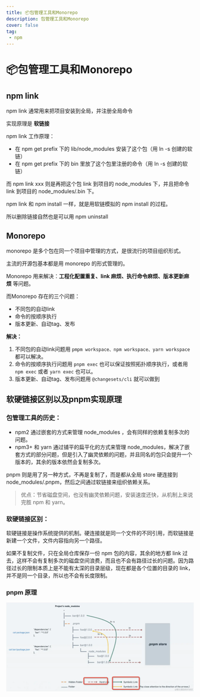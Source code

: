 ```yaml
---
title: 📦包管理工具和Monorepo
description: 包管理工具和Monorepo
cover: false
tag:
 - npm
---
```


# 📦包管理工具和Monorepo

## npm link

npm link 通常用来把项目安装到全局，并注册全局命令

实现原理是 **软链接**

npm link 工作原理：
- 在 npm get prefix 下的 lib/node_modules 安装了这个包（用 ln -s 创建的软链）
- 在 npm get prefix 下的 bin 里放了这个包里注册的命令（用 ln -s 创建的软链）

而 npm link xxx 则是再把这个包 link 到项目的 node_modules 下，并且把命令 link 到项目的 node_modules/.bin 下。

npm link 和 npm install 一样，就是用软链模拟的 npm install 的过程。

所以删除链接自然也是可以用 npm uninstall

## Monorepo

monorepo 是多个包在同一个项目中管理的方式，是很流行的项目组织形式。

主流的开源包基本都是用 monorepo 的形式管理的。

Monorepo 用来解决：**工程化配置重复、link 麻烦、执行命令麻烦、版本更新麻烦** 等问题。

而Monorepo 存在的三个问题：
- 不同包的自动link
- 命令的按顺序执行
- 版本更新、自动tag、发布

**解决：**

1. 不同包的自动link问题用 `pmpm workspace、npm workspace、yarn workspace` 都可以解决。
2. 命令的按顺序执行问题用 `pnpm exec` 也可以保证按照拓扑顺序执行，或者用 `npm exec` 或者 `yarn exec` 也可以。
3. 版本更新、自动tag、发布问题用 `@changesets/cli` 就可以做到


## 软硬链接区别以及pnpm实现原理

### 包管理工具的历史：
- npm2 通过嵌套的方式来管理 node_modules ，会有同样的依赖复制多次的问题。
- npm3+ 和 yarn 通过铺平的扁平化的方式来管理 node_modules，解决了嵌套方式的部分问题，但是引入了幽灵依赖的问题，并且同名的包只会提升一个版本的，其余的版本依然会复制多次。

pnpm 则是用了另一种方式，不再是复制了，而是都从全局 store 硬连接到 node_modules/.pnpm，然后之间通过软链接来组织依赖关系。

> 优点：节省磁盘空间，也没有幽灵依赖问题，安装速度还快，从机制上来说完胜 npm 和 yarn。

### 软硬链接区别：

软硬链接是操作系统提供的机制。硬连接就是同一个文件的不同引用，而软链接是新建一个文件，文件内容指向另一个路径。

如果不复制文件，只在全局仓库保存一份 npm 包的内容，其余的地方都 link 过去，这样不会有复制多次的磁盘空间浪费，而且也不会有路径过长的问题。因为路径过长的限制本质上是不能有太深的目录层级，现在都是各个位置的目录的 link，并不是同一个目录，所以也不会有长度限制。

### pnpm 原理

![pnpm 原理图](./engineer.assets/pnpm_principle.png)


